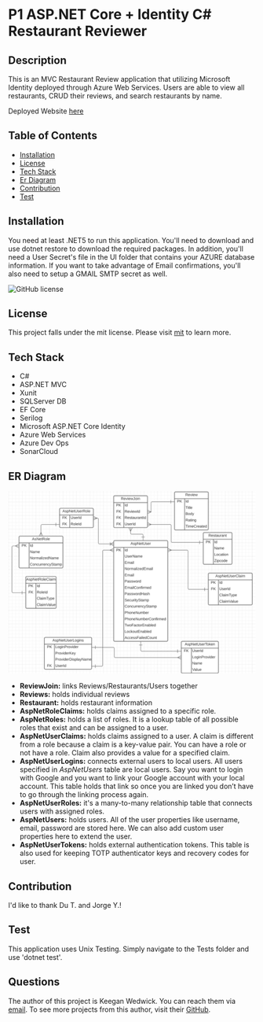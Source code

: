 # P1 ASP.NET Core + Identity C# Restaurant Reviewer
## Description
This is an MVC Restaurant Review application that utilizing Microsoft Identity deployed through Azure Web Services. Users are able to view all restaurants, CRUD their reviews, and search restaurants by name. 

Deployed Website [here](http://restaurant-reviewer-kw.azurewebsites.net)
    
## Table of Contents 
* [Installation](#Installation) 
* [License](#License)
* [Tech Stack](#Tech-Stack)
* [Er Diagram](#Er-Diagram)
* [Contribution](#Contribution) 
* [Test](#Test) 
    
## Installation
You need at least .NET5 to run this application. You'll need to download and use dotnet restore to download the required packages. In addition, you'll need a User Secret's file in the UI folder that contains your AZURE database information. If you want to take advantage of Email confirmations, you'll also need to setup a GMAIL SMTP secret as well.
    
![GitHub license](https://img.shields.io/badge/license-mit-blue.svg)
## License
    
This project falls under the mit license. Please visit [mit](https://choosealicense.com/licenses/mit) to learn more.

## Tech Stack

- C#
- ASP.NET MVC
- Xunit
- SQLServer DB
- EF Core 
- Serilog
- Microsoft ASP.NET Core Identity
- Azure Web Services
- Azure Dev Ops
- SonarCloud

## ER Diagram
![P1 Tables](./assets/P1-ER-Diagram.png)

- **ReviewJoin:** links Reviews/Restaurants/Users together
- **Reviews:** holds individual reviews
- **Restaurant:** holds restaurant information
- **AspNetRoleClaims:** holds claims assigned to a specific role.
- **AspNetRoles:** holds a list of roles. It is a lookup table of all possible roles that exist and can be assigned to a user.
- **AspNetUserClaims:** holds claims assigned to a user. A claim is different from a role because a claim is a key-value pair. You can have a role or not have a role. Claim also provides a value for a specified claim.
- **AspNetUserLogins:** connects external users to local users. All users specified in *AspNetUsers* table are local users. Say you want to login with Google and you want to link your Google account with your local account. This table holds that link so once you are linked you don’t have to go through the linking process again.
- **AspNetUserRoles:** it's a many-to-many relationship table that connects users with assigned roles.
- **AspNetUsers:** holds users. All of the user properties like username, email, password are stored here. We can also add custom user properties here to extend the user.
- **AspNetUserTokens:** holds external authentication tokens. This table is also used for keeping TOTP authenticator keys and recovery codes for user.

## Contribution
I'd like to thank Du T. and Jorge Y.!

## Test
This application uses Unix Testing. Simply navigate to the Tests folder and use 'dotnet test'.
    
## Questions
The author of this project is Keegan Wedwick. You can reach them via [email](mailto:kwedwick@gmail.com).
To see more projects from this author, visit their [GitHub](https://github.com/kwedwick).